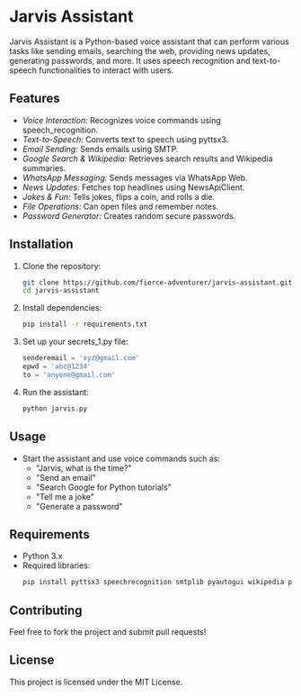 # Jarvis Assistant

Jarvis Assistant is a Python-based voice assistant that can perform various tasks like sending emails, searching the web, providing news updates, generating passwords, and more. It uses speech recognition and text-to-speech functionalities to interact with users.

## Features

- *Voice Interaction:* Recognizes voice commands using speech_recognition.
- *Text-to-Speech:* Converts text to speech using pyttsx3.
- *Email Sending:* Sends emails using SMTP.
- *Google Search & Wikipedia:* Retrieves search results and Wikipedia summaries.
- *WhatsApp Messaging:* Sends messages via WhatsApp Web.
- *News Updates:* Fetches top headlines using NewsApiClient.
- *Jokes & Fun:* Tells jokes, flips a coin, and rolls a die.
- *File Operations:* Can open files and remember notes.
- *Password Generator:* Creates random secure passwords.

## Installation

1. Clone the repository:
   ```bash
   git clone https://github.com/fierce-adventurer/jarvis-assistant.git
   cd jarvis-assistant
   
2. Install dependencies:
   ```bash
   pip install -r requirements.txt
   
3. Set up your secrets_1.py file:
   ```python
   senderemail = 'xyz@gmail.com'
   epwd = 'abc@1234'
   to = 'anyone@gmail.com'
   
4. Run the assistant:
   ```bash
   python jarvis.py
   

## Usage

- Start the assistant and use voice commands such as:
  - "Jarvis, what is the time?"
  - "Send an email"
  - "Search Google for Python tutorials"
  - "Tell me a joke"
  - "Generate a password"

## Requirements

- Python 3.x
- Required libraries:
  ```bash
  pip install pyttsx3 speechrecognition smtplib pyautogui wikipedia pywhatkit newsapi clipboard nltk pyjokes
  

## Contributing

Feel free to fork the project and submit pull requests!

## License

This project is licensed under the MIT License.
